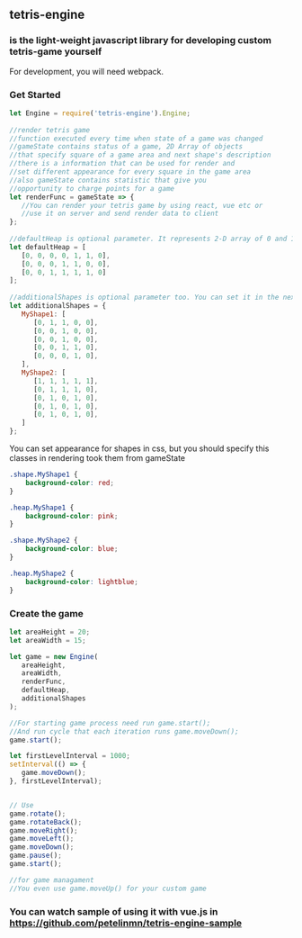 ## tetris-engine 
### is the light-weight javascript library for developing custom tetris-game yourself

For development, you will need webpack.

### Get Started

```js
let Engine = require('tetris-engine').Engine;
 
//render tetris game
//function executed every time when state of a game was changed
//gameState contains status of a game, 2D Array of objects 
//that specify square of a game area and next shape's description
//there is a information that can be used for render and 
//set different appearance for every square in the game area
//also gameState contains statistic that give you
//opportunity to charge points for a game
let renderFunc = gameState => {
   //You can render your tetris game by using react, vue etc or
   //use it on server and send render data to client
};
 
//defaultHeap is optional parameter. It represents 2-D array of 0 and 1. 
let defaultHeap = [
   [0, 0, 0, 0, 1, 1, 0],
   [0, 0, 0, 1, 1, 0, 0],
   [0, 0, 1, 1, 1, 1, 0]
];
 
//additionalShapes is optional parameter too. You can set it in the next example:
let additionalShapes = {
   MyShape1: [
      [0, 1, 1, 0, 0],
      [0, 0, 1, 0, 0],
      [0, 0, 1, 0, 0],
      [0, 0, 1, 1, 0],
      [0, 0, 0, 1, 0],
   ],
   MyShape2: [
      [1, 1, 1, 1, 1],
      [0, 1, 1, 1, 0],
      [0, 1, 0, 1, 0],
      [0, 1, 0, 1, 0],
      [0, 1, 0, 1, 0],
   ]
};
```

You can set appearance for shapes in css, 
but you should specify this classes in rendering took them from gameState

```css
.shape.MyShape1 {
    background-color: red;
}

.heap.MyShape1 {
    background-color: pink;
}

.shape.MyShape2 {
    background-color: blue;
}

.heap.MyShape2 {
    background-color: lightblue;
}
```

### Create the game
```js
let areaHeight = 20;
let areaWidth = 15;

let game = new Engine(
   areaHeight, 
   areaWidth, 
   renderFunc, 
   defaultHeap, 
   additionalShapes
);

//For starting game process need run game.start();
//And run cycle that each iteration runs game.moveDown();
game.start();

let firstLevelInterval = 1000;
setInterval(() => {
   game.moveDown();
}, firstLevelInterval);


// Use
game.rotate();
game.rotateBack();
game.moveRight();
game.moveLeft(); 
game.moveDown();
game.pause();
game.start();

//for game managament
//You even use game.moveUp() for your custom game

```

### You can watch sample of using it with vue.js in https://github.com/petelinmn/tetris-engine-sample